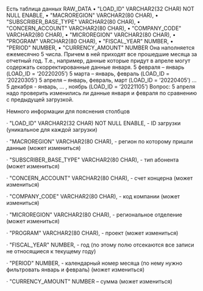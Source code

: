 Есть таблица данных RAW_DATA 
•	"LOAD_ID" VARCHAR2(32 CHAR) NOT NULL ENABLE, 
•	"MACROREGION" VARCHAR2(80 CHAR), 
•	"SUBSCRIBER_BASE_TYPE" VARCHAR2(80 CHAR), 
•	"CONCERN_ACCOUNT" VARCHAR2(80 CHAR), 
•	"COMPANY_CODE" VARCHAR2(80 CHAR), 
•	"MICROREGION" VARCHAR2(80 CHAR), 
•	"PROGRAM" VARCHAR2(80 CHAR), 
•	"FISCAL_YEAR" NUMBER, 
•	"PERIOD" NUMBER, 
•	"CURRENCY_AMOUNT" NUMBER
Она наполняется ежемесячно 5 числа. Причем в ней приходят все прошедшие месяца за отчетный год. Т.е., например, данные которые придут в апреле могут содержать скорректированные данные января.
5 февраля – январь (LOAD_ID = ‘20220205’)
5 марта – январь, февраль (LOAD_ID = ‘20220305’)
5 апреля – январь, февраль, март (LOAD_ID = ‘20220405’)
…
5 декабря - январь, … , ноябрь (LOAD_ID = ‘20221105’)
Вопрос: 5 апреля надо проверить изменились ли данные января и февраля по сравнению с предыдущей загрузкой. 


Немного информации для пояснения столбцов

·       "LOAD_ID" VARCHAR2(32 CHAR) NOT NULL ENABLE,      - ID загрузки (уникальное для каждой загрузки)

·       "MACROREGION" VARCHAR2(80 CHAR),                              - регион по которому пришли данные (может измениться)

·       "SUBSCRIBER_BASE_TYPE" VARCHAR2(80 CHAR),            - тип абонента (может измениться)

·       "CONCERN_ACCOUNT" VARCHAR2(80 CHAR),                   - счет концерна (может измениться)

·       "COMPANY_CODE" VARCHAR2(80 CHAR),                          - код компании (может измениться)

·       "MICROREGION" VARCHAR2(80 CHAR),                                - региональное отделение (может измениться)

·       "PROGRAM" VARCHAR2(80 CHAR),                                        - проект (может измениться)

·       "FISCAL_YEAR" NUMBER,                                                           - год (по этому полю отсекаются все записи не относящиеся к текущему году)

·       "PERIOD" NUMBER,                                                                      - календарный номер месяца (по нему нужно фильтровать январь и февраль) (может измениться)

·       "CURRENCY_AMOUNT" NUMBER                                           – сумма (может измениться)
